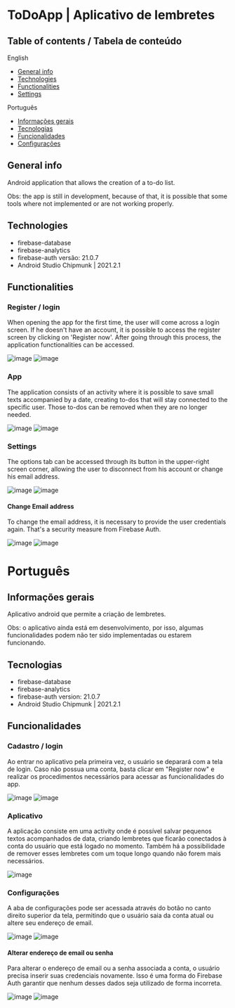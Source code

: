 # ToDoApp | Aplicativo de lembretes

## Table of contents / Tabela de conteúdo

English
* [General info](#general-info)
* [Technologies](#technologies)
* [Functionalities](#functionalities)
* [Settings](#settings)

Português
* [Informações gerais](#informações-gerais)
* [Tecnologias](#tecnologias)
* [Funcionalidades](#funcionalidades)
* [Configurações](#configurações)

## General info

Android application that allows the creation of a to-do list.

Obs: the app is still in development, because of that, it is possible that some tools where not implemented or are not working properly.

## Technologies

- firebase-database
- firebase-analytics
- firebase-auth versão: 21.0.7
- Android Studio Chipmunk | 2021.2.1
  
## Functionalities

### Register / login

When opening the app for the first time, the user will come across a login screen. If he doesn't have an account, it is possible to access 
the register screen by clicking on 'Register now'. After going through this process, the application functionalities can be accessed.


![image](https://user-images.githubusercontent.com/56042071/183947611-13de8b19-6184-47e2-9620-c8ba8e580519.png)
![image](https://user-images.githubusercontent.com/56042071/183948277-248f3a0e-4790-45af-9286-9441d181eab0.png)

### App

The application consists of an activity where it is possible to save small texts accompanied by a date, creating to-dos that will stay
connected to the specific user. Those to-dos can be removed when they are no longer needed.

![image](https://user-images.githubusercontent.com/56042071/183957161-ffda7b59-d9f3-4bc7-8e62-894c20e07c78.png)
![image](https://user-images.githubusercontent.com/56042071/183956834-bc3adf87-6a4b-4cfd-89c3-761e93f5ce6d.png)

### Settings

The options tab can be accessed through its button in the upper-right screen corner, allowing the user to disconnect from his account
or change his email address.

![image](https://user-images.githubusercontent.com/56042071/184500482-a2e2a3e9-1ee8-426a-a76e-fa257a618556.png)
![image](https://user-images.githubusercontent.com/56042071/184655973-c4b618f1-dcca-4b94-a904-e406c5540967.png)

#### Change Email address

To change the email address, it is necessary to provide the user credentials again. That's a security measure from Firebase
Auth.

![image](https://user-images.githubusercontent.com/56042071/184975145-a63a04a4-b384-4f27-9074-7c8e84709087.png)
![image](https://user-images.githubusercontent.com/56042071/184973803-c5544288-3ca6-4be6-9676-a79da3c5e741.png)

# Português

## Informações gerais

Aplicativo android que permite a criação de lembretes.

Obs: o aplicativo ainda está em desenvolvimento, por isso, algumas funcionalidades podem não ter sido implementadas ou estarem funcionando.

## Tecnologias

- firebase-database
- firebase-analytics
- firebase-auth version: 21.0.7
- Android Studio Chipmunk | 2021.2.1

## Funcionalidades

### Cadastro / login

Ao entrar no aplicativo pela primeira vez, o usuário se deparará com a tela de login. Caso não possua uma conta, basta clicar em "Register now"
e realizar os procedimentos necessários para acessar as funcionalidades do app.

![image](https://user-images.githubusercontent.com/56042071/184971921-8d9662bb-a0ff-4387-b468-d2f1db5fa546.png)
![image](https://user-images.githubusercontent.com/56042071/184971718-450c32cf-0f44-45e9-92dc-f57f3443f846.png)

### Aplicativo

A aplicação consiste em uma activity onde é possível salvar pequenos textos acompanhados de data, criando lembretes que ficarão conectados à conta
do usuário que está logado no momento. Também há a possibilidade de remover esses lembretes com um toque longo quando não forem mais necessários.

![image](https://user-images.githubusercontent.com/56042071/184973233-19171021-bc1c-493d-90ea-2c28409a7cd4.png)

### Configurações

A aba de configurações pode ser acessada através do botão no canto direito superior da tela, permitindo que o usuário saia da conta atual ou 
altere seu endereço de email.

![image](https://user-images.githubusercontent.com/56042071/184973311-de000acf-adc5-4fd5-8c0c-fd31741ba11c.png)
![image](https://user-images.githubusercontent.com/56042071/184973360-cd57b929-3602-454c-a026-2cb75421c5a7.png)

#### Alterar endereço de email ou senha

Para alterar o endereço de email ou a senha associada a conta, o usuário precisa inserir suas credenciais novamente. Isso é uma forma do Firebase Auth
garantir que nenhum desses dados seja utilizado de forma incorreta.

![image](https://user-images.githubusercontent.com/56042071/184975938-02a9831a-b389-4ce3-ae42-d4e0dc0f05b4.png)
![image](https://user-images.githubusercontent.com/56042071/184973638-be130b9d-355f-4986-be88-3b10712d340a.png)
